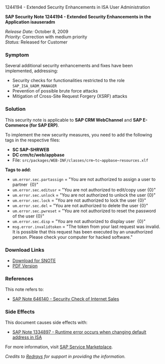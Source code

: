 1244194 - Extended Security Enhancements in ISA User Administration

**SAP Security Note 1244194 - Extended Security Enhancements in the Application isauseradm**

*Release Date:* October 8, 2009  
*Priority:* Correction with medium priority  
*Status:* Released for Customer

### Symptom
Several additional security enhancements and fixes have been implemented, addressing:
- Security checks for functionalities restricted to the role `SAP_ISA_UADM_MANAGER`
- Prevention of possible brute force attacks
- Mitigation of Cross-Site Request Forgery (XSRF) attacks

### Solution
This security note is applicable to **SAP CRM WebChannel** and **SAP E-Commerce (for SAP ERP)**.

To implement the new security measures, you need to add the following tags in the respective files:
- **SC SAP-SHRWEB**
- **DC crm/tc/web/appbase**
- File: `src/packages/WEB-INF/classes/crm~tc~appbase~resources.xlf`

**Tags to add:**
- `um.error.sec.partassign` = "You are not authorized to assign a user to partner  {0}"
- `um.error.sec.editusr` = "You are not authorized to edit/copy user {0}"
- `um.error.sec.unlock` = "You are not authorized to unlock the user {0}"
- `um.error.sec.lock` = "You are not authorized to lock the user {0}"
- `um.error.sec.del` = "You are not authorized to delete the user {0}"
- `um.error.sec.pwreset` = "You are not authorized to reset the password of the user {0}"
- `um.error.sec.disp` = "You are not authorized to display user  {0}"
- `msg.error.invalidtoken` = "The token from your last request was invalid. It is possible that this request has been executed by an unauthorized person. Please check your computer for hacked software."

### Download Links
- [Download for SNOTE](https://notesdownloads.sap.com/note/0040000016584702017)
- [PDF Version](https://userapps.support.sap.com/sap/support/sfm/notes/print/0001244194?language=en-US&token=5FD8BDBD2C3B9C43247895214FE840D7)

### References
This note refers to:
- [SAP Note 646140 - Security Check of Internet Sales](https://me.sap.com/notes/646140)

### Side Effects
This document causes side effects with:
- [SAP Note 1334897 - Runtime error occurs when changing default address in ISA](https://me.sap.com/notes/1334897)

For more information, visit [SAP Service Marketplace](https://me.sap.com/).

*Credits to [Redrays](https://redrays.io) for support in providing the information.*